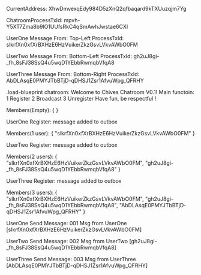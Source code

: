 CurrentAddress: XhwDmvexqEdy984D5zXnQ2qfbaqard9kTXUuzqjm7Yg

ChatroomProcessTxId: mpvh-Y5XT7Zma8b9lO1UUfsRkC4qSmAwhJwstae6CXI

UserOne Message From: Top-Left ProcessTxId: slkrfXn0xfXrBXHzE6HzVuikerZkzGsvLVkvAWbO0FM

UserTwo Message From: Bottom-Left ProcessTxId: gh2uJ8gi-_fh_8sFJ38SsQ4u5wqD1YEbbRwmqbVfqA8

UserThree Message From: Bottom-Right ProcessTxId: AbDLAsqE0PMYJTbBTjD-qDHSJ1Zsr1AfvuWpg_QFRHY

.load-blueprint chatroom: Welcome to Chives Chatroom V0.1! Main functoin: 1 Register 2 Broadcast 3 Unregister Have fun, be respectful !

Members(Empty): { }

UserOne Register: message added to outbox

Members(1 user): { "slkrfXn0xfXrBXHzE6HzVuikerZkzGsvLVkvAWbO0FM" }

UserTwo Register: message added to outbox

Members(2 users): { "slkrfXn0xfXrBXHzE6HzVuikerZkzGsvLVkvAWbO0FM", "gh2uJ8gi-_fh_8sFJ38SsQ4u5wqD1YEbbRwmqbVfqA8" }

UserThree Register: message added to outbox

Members(3 users): { "slkrfXn0xfXrBXHzE6HzVuikerZkzGsvLVkvAWbO0FM", "gh2uJ8gi-_fh_8sFJ38SsQ4u5wqD1YEbbRwmqbVfqA8", "AbDLAsqE0PMYJTbBTjD-qDHSJ1Zsr1AfvuWpg_QFRHY" }

UserOne Send Message: 001 Msg from UserOne [slkrfXn0xfXrBXHzE6HzVuikerZkzGsvLVkvAWbO0FM]

UserTwo Send Message: 002 Msg from UserTwo [gh2uJ8gi-_fh_8sFJ38SsQ4u5wqD1YEbbRwmqbVfqA8]

UserThree Send Message: 003 Msg from UserThree [AbDLAsqE0PMYJTbBTjD-qDHSJ1Zsr1AfvuWpg_QFRHY]